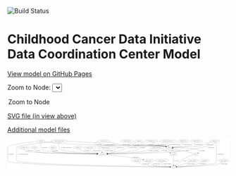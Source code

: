 <link rel='stylesheet' href="assets/style.css">
<link rel='stylesheet' href="https://unpkg.com/leaflet@1.5.1/dist/leaflet.css" integrity="sha512-xwE/Az9zrjBIphAcBb3F6JVqxf46+CDLwfLMHloNu6KEQCAWi6HcDUbeOfBIptF7tcCzusKFjFw2yuvEpDL9wQ==" crossorigin="">
<script type="text/javascript" src="https://code.jquery.com/jquery-3.2.1.min.js"></script>
<script type="text/javascript"  src="https://unpkg.com/leaflet@1.5.1/dist/leaflet.js"></script>
<script type="text/javascript" src="assets/actions.js"></script>

![Build Status](https://github.com/CBIIT/ccdi-dcc-model/actions/workflows/model-test-and-deploy.yml/badge.svg)

# Childhood Cancer Data Initiative Data Coordination Center Model

[View model on GitHub Pages](https://cbiit.github.io/ccdi-dcc-model/)



Zoom to Node: <select id="node_select">
  <option value="">Zoom to Node</option>
</select>
<div id="model"></div>

<p>
<a href="./model-desc/ccdi-dcc-model.svg">SVG file (in view above)</a>
<p>
<a href="./model-desc">Additional model files</a>
<div id='graph' style='display:off;'>
<svg width="2973pt" height="392pt"
 viewBox="0.00 0.00 2973.19 392.00" xmlns="http://www.w3.org/2000/svg" xmlns:xlink="http://www.w3.org/1999/xlink">
<g id="graph0" class="graph" transform="scale(1 1) rotate(0) translate(4 388)">
<title>Perl</title>
<polygon fill="#ffffff" stroke="transparent" points="-4,4 -4,-388 2969.1938,-388 2969.1938,4 -4,4"/>
<!-- participant -->
<g id="node1" class="node">
<title>participant</title>
<ellipse fill="none" stroke="#000000" cx="1268" cy="-192" rx="62.2891" ry="18"/>
<text text-anchor="middle" x="1268" y="-188.3" font-family="Times,serif" font-size="14.00" fill="#000000">participant</text>
</g>
<!-- consent_group -->
<g id="node4" class="node">
<title>consent_group</title>
<ellipse fill="none" stroke="#000000" cx="1882" cy="-105" rx="79.0865" ry="18"/>
<text text-anchor="middle" x="1882" y="-101.3" font-family="Times,serif" font-size="14.00" fill="#000000">consent_group</text>
</g>
<!-- participant&#45;&gt;consent_group -->
<g id="edge17" class="edge">
<title>participant&#45;&gt;consent_group</title>
<path fill="none" stroke="#000000" d="M1326.5799,-185.6974C1423.9328,-174.914 1625.0483,-151.3235 1794,-123 1800.6132,-121.8913 1807.4875,-120.6473 1814.3487,-119.3446"/>
<polygon fill="#000000" stroke="#000000" points="1815.2092,-122.743 1824.3598,-117.403 1813.8764,-115.8711 1815.2092,-122.743"/>
<text text-anchor="middle" x="1714.5" y="-144.8" font-family="Times,serif" font-size="14.00" fill="#000000">of_participant</text>
</g>
<!-- exposure -->
<g id="node2" class="node">
<title>exposure</title>
<ellipse fill="none" stroke="#000000" cx="602" cy="-279" rx="53.0913" ry="18"/>
<text text-anchor="middle" x="602" y="-275.3" font-family="Times,serif" font-size="14.00" fill="#000000">exposure</text>
</g>
<!-- exposure&#45;&gt;participant -->
<g id="edge8" class="edge">
<title>exposure&#45;&gt;participant</title>
<path fill="none" stroke="#000000" d="M594.0881,-261.187C590.5535,-250.2203 588.7992,-236.6526 597,-228 617.337,-206.5426 1026.2803,-196.4932 1195.5795,-193.2402"/>
<polygon fill="#000000" stroke="#000000" points="1195.7179,-196.7383 1205.6497,-193.0493 1195.5851,-189.7396 1195.7179,-196.7383"/>
<text text-anchor="middle" x="640.5" y="-231.8" font-family="Times,serif" font-size="14.00" fill="#000000">of_exposure</text>
</g>
<!-- synonym -->
<g id="node3" class="node">
<title>synonym</title>
<ellipse fill="none" stroke="#000000" cx="446" cy="-366" rx="51.9908" ry="18"/>
<text text-anchor="middle" x="446" y="-362.3" font-family="Times,serif" font-size="14.00" fill="#000000">synonym</text>
</g>
<!-- synonym&#45;&gt;participant -->
<g id="edge29" class="edge">
<title>synonym&#45;&gt;participant</title>
<path fill="none" stroke="#000000" d="M441.8237,-348.0411C437.6157,-325.0312 434.3538,-285.2323 455,-261 494.2185,-214.9696 527.1969,-236.9709 587,-228 702.599,-210.6594 1045.0367,-198.651 1195.5965,-194.066"/>
<polygon fill="#000000" stroke="#000000" points="1195.7761,-197.5623 1205.6658,-193.7618 1195.5646,-190.5655 1195.7761,-197.5623"/>
<text text-anchor="middle" x="497.5" y="-275.3" font-family="Times,serif" font-size="14.00" fill="#000000">of_synonym</text>
</g>
<!-- study -->
<g id="node9" class="node">
<title>study</title>
<ellipse fill="none" stroke="#000000" cx="2220" cy="-18" rx="36.2938" ry="18"/>
<text text-anchor="middle" x="2220" y="-14.3" font-family="Times,serif" font-size="14.00" fill="#000000">study</text>
</g>
<!-- synonym&#45;&gt;study -->
<g id="edge28" class="edge">
<title>synonym&#45;&gt;study</title>
<path fill="none" stroke="#000000" d="M395.7051,-361.4219C279.0648,-350.1293 0,-318.938 0,-279 0,-279 0,-279 0,-105 0,-82.1101 69.8219,-75.9278 421,-54 776.585,-31.797 1926.7357,-20.5798 2173.2205,-18.3985"/>
<polygon fill="#000000" stroke="#000000" points="2173.3085,-21.8979 2183.2773,-18.31 2173.2469,-14.8982 2173.3085,-21.8979"/>
<text text-anchor="middle" x="42.5" y="-188.3" font-family="Times,serif" font-size="14.00" fill="#000000">of_synonym</text>
</g>
<!-- sample -->
<g id="node26" class="node">
<title>sample</title>
<ellipse fill="none" stroke="#000000" cx="2161" cy="-279" rx="44.393" ry="18"/>
<text text-anchor="middle" x="2161" y="-275.3" font-family="Times,serif" font-size="14.00" fill="#000000">sample</text>
</g>
<!-- synonym&#45;&gt;sample -->
<g id="edge30" class="edge">
<title>synonym&#45;&gt;sample</title>
<path fill="none" stroke="#000000" d="M493.2264,-358.3145C517.083,-354.685 546.515,-350.5907 573,-348 842.3345,-321.654 910.5635,-324.9617 1181,-315 1283.9496,-311.2078 2006.5256,-314.775 2108,-297 2111.7121,-296.3498 2115.5158,-295.4835 2119.2981,-294.4815"/>
<polygon fill="#000000" stroke="#000000" points="2120.5807,-297.7524 2129.1829,-291.5674 2118.6013,-291.038 2120.5807,-297.7524"/>
<text text-anchor="middle" x="1223.5" y="-318.8" font-family="Times,serif" font-size="14.00" fill="#000000">of_synonym</text>
</g>
<!-- consent_group&#45;&gt;study -->
<g id="edge39" class="edge">
<title>consent_group&#45;&gt;study</title>
<path fill="none" stroke="#000000" d="M1893.6987,-86.8207C1902.0805,-75.4096 1914.4349,-61.4838 1929,-54 1970.5919,-32.6295 2102.3535,-23.3914 2173.4469,-19.8783"/>
<polygon fill="#000000" stroke="#000000" points="2173.6557,-23.3724 2183.478,-19.4007 2173.3228,-16.3803 2173.6557,-23.3724"/>
<text text-anchor="middle" x="1992.5" y="-57.8" font-family="Times,serif" font-size="14.00" fill="#000000">of_consent_group</text>
</g>
<!-- cytogenomic_file -->
<g id="node5" class="node">
<title>cytogenomic_file</title>
<ellipse fill="none" stroke="#000000" cx="1921" cy="-366" rx="89.8845" ry="18"/>
<text text-anchor="middle" x="1921" y="-362.3" font-family="Times,serif" font-size="14.00" fill="#000000">cytogenomic_file</text>
</g>
<!-- cytogenomic_file&#45;&gt;sample -->
<g id="edge4" class="edge">
<title>cytogenomic_file&#45;&gt;sample</title>
<path fill="none" stroke="#000000" d="M1941.5561,-348.3494C1955.883,-337.0126 1975.9529,-322.9667 1996,-315 2042.8524,-296.3808 2059.0692,-309.1494 2108,-297 2111.4041,-296.1548 2114.9018,-295.1901 2118.3992,-294.1564"/>
<polygon fill="#000000" stroke="#000000" points="2119.6745,-297.4249 2128.1762,-291.1025 2117.5875,-290.7432 2119.6745,-297.4249"/>
<text text-anchor="middle" x="2067.5" y="-318.8" font-family="Times,serif" font-size="14.00" fill="#000000">of_cytogenomic_file</text>
</g>
<!-- treatment -->
<g id="node6" class="node">
<title>treatment</title>
<ellipse fill="none" stroke="#000000" cx="939" cy="-279" rx="57.6901" ry="18"/>
<text text-anchor="middle" x="939" y="-275.3" font-family="Times,serif" font-size="14.00" fill="#000000">treatment</text>
</g>
<!-- treatment&#45;&gt;participant -->
<g id="edge21" class="edge">
<title>treatment&#45;&gt;participant</title>
<path fill="none" stroke="#000000" d="M958.8777,-261.9818C973.4468,-250.4713 994.229,-235.9653 1015,-228 1047.4711,-215.5478 1135.0533,-204.846 1198.0699,-198.4206"/>
<polygon fill="#000000" stroke="#000000" points="1198.7521,-201.8698 1208.3522,-197.3877 1198.0524,-194.9048 1198.7521,-201.8698"/>
<text text-anchor="middle" x="1062" y="-231.8" font-family="Times,serif" font-size="14.00" fill="#000000">of_treatment</text>
</g>
<!-- methylation_array_file -->
<g id="node7" class="node">
<title>methylation_array_file</title>
<ellipse fill="none" stroke="#000000" cx="2144" cy="-366" rx="115.8798" ry="18"/>
<text text-anchor="middle" x="2144" y="-362.3" font-family="Times,serif" font-size="14.00" fill="#000000">methylation_array_file</text>
</g>
<!-- methylation_array_file&#45;&gt;sample -->
<g id="edge16" class="edge">
<title>methylation_array_file&#45;&gt;sample</title>
<path fill="none" stroke="#000000" d="M2142.6213,-347.8548C2142.306,-338.0197 2142.6152,-325.7192 2145,-315 2145.6406,-312.1209 2146.5193,-309.1902 2147.5379,-306.3069"/>
<polygon fill="#000000" stroke="#000000" points="2150.8666,-307.4129 2151.3964,-296.8313 2144.3835,-304.7729 2150.8666,-307.4129"/>
<text text-anchor="middle" x="2236.5" y="-318.8" font-family="Times,serif" font-size="14.00" fill="#000000">of_methylation_array_file</text>
</g>
<!-- study_arm -->
<g id="node8" class="node">
<title>study_arm</title>
<ellipse fill="none" stroke="#000000" cx="1725" cy="-105" rx="59.5901" ry="18"/>
<text text-anchor="middle" x="1725" y="-101.3" font-family="Times,serif" font-size="14.00" fill="#000000">study_arm</text>
</g>
<!-- study_arm&#45;&gt;study -->
<g id="edge18" class="edge">
<title>study_arm&#45;&gt;study</title>
<path fill="none" stroke="#000000" d="M1746.1524,-88.1486C1762.1531,-76.401 1785.1962,-61.5334 1808,-54 1874.7132,-31.9608 2080.2108,-22.5792 2173.3069,-19.3826"/>
<polygon fill="#000000" stroke="#000000" points="2173.6778,-22.8722 2183.5554,-19.0402 2173.444,-15.8761 2173.6778,-22.8722"/>
<text text-anchor="middle" x="1856.5" y="-57.8" font-family="Times,serif" font-size="14.00" fill="#000000">of_study_arm</text>
</g>
<!-- medical_history -->
<g id="node10" class="node">
<title>medical_history</title>
<ellipse fill="none" stroke="#000000" cx="1100" cy="-279" rx="85.2851" ry="18"/>
<text text-anchor="middle" x="1100" y="-275.3" font-family="Times,serif" font-size="14.00" fill="#000000">medical_history</text>
</g>
<!-- medical_history&#45;&gt;participant -->
<g id="edge12" class="edge">
<title>medical_history&#45;&gt;participant</title>
<path fill="none" stroke="#000000" d="M1104.6261,-260.9583C1108.3641,-249.9004 1114.7325,-236.3169 1125,-228 1137.3411,-218.0034 1171.3094,-209.2405 1203.0426,-202.8636"/>
<polygon fill="#000000" stroke="#000000" points="1204.0902,-206.2255 1213.2368,-200.8785 1202.7521,-199.3545 1204.0902,-206.2255"/>
<text text-anchor="middle" x="1193" y="-231.8" font-family="Times,serif" font-size="14.00" fill="#000000">of_medical_history</text>
</g>
<!-- treatment_response -->
<g id="node11" class="node">
<title>treatment_response</title>
<ellipse fill="none" stroke="#000000" cx="1308" cy="-279" rx="104.7816" ry="18"/>
<text text-anchor="middle" x="1308" y="-275.3" font-family="Times,serif" font-size="14.00" fill="#000000">treatment_response</text>
</g>
<!-- treatment_response&#45;&gt;participant -->
<g id="edge32" class="edge">
<title>treatment_response&#45;&gt;participant</title>
<path fill="none" stroke="#000000" d="M1282.7346,-261.2657C1277.213,-256.0617 1272.0982,-249.8915 1269,-243 1265.8545,-236.0031 1264.7232,-227.902 1264.6032,-220.2449"/>
<polygon fill="#000000" stroke="#000000" points="1268.1017,-220.3463 1264.9722,-210.2243 1261.1065,-220.0887 1268.1017,-220.3463"/>
<text text-anchor="middle" x="1352" y="-231.8" font-family="Times,serif" font-size="14.00" fill="#000000">of_treatment_response</text>
</g>
<!-- pathology_file -->
<g id="node12" class="node">
<title>pathology_file</title>
<ellipse fill="none" stroke="#000000" cx="2354" cy="-366" rx="76.0865" ry="18"/>
<text text-anchor="middle" x="2354" y="-362.3" font-family="Times,serif" font-size="14.00" fill="#000000">pathology_file</text>
</g>
<!-- pathology_file&#45;&gt;sample -->
<g id="edge25" class="edge">
<title>pathology_file&#45;&gt;sample</title>
<path fill="none" stroke="#000000" d="M2349.1046,-347.8249C2345.1835,-336.7138 2338.5546,-323.1212 2328,-315 2310.3018,-301.3823 2255.6422,-291.3289 2213.6276,-285.3584"/>
<polygon fill="#000000" stroke="#000000" points="2213.905,-281.8636 2203.5207,-283.9651 2212.949,-288.798 2213.905,-281.8636"/>
<text text-anchor="middle" x="2401" y="-318.8" font-family="Times,serif" font-size="14.00" fill="#000000">of_pathology_file</text>
</g>
<!-- genetic_analysis -->
<g id="node13" class="node">
<title>genetic_analysis</title>
<ellipse fill="none" stroke="#000000" cx="1599" cy="-366" rx="87.9851" ry="18"/>
<text text-anchor="middle" x="1599" y="-362.3" font-family="Times,serif" font-size="14.00" fill="#000000">genetic_analysis</text>
</g>
<!-- genetic_analysis&#45;&gt;participant -->
<g id="edge34" class="edge">
<title>genetic_analysis&#45;&gt;participant</title>
<path fill="none" stroke="#000000" d="M1612.9006,-348.063C1618.7449,-338.2889 1623.3028,-325.9802 1619,-315 1607.0662,-284.5466 1596.9327,-278.0174 1569,-261 1530.0024,-237.2416 1409.6214,-214.549 1333.4361,-202.0242"/>
<polygon fill="#000000" stroke="#000000" points="1333.8855,-198.5513 1323.4531,-200.3995 1332.761,-205.4604 1333.8855,-198.5513"/>
<text text-anchor="middle" x="1680" y="-275.3" font-family="Times,serif" font-size="14.00" fill="#000000">of_genetic_analysis</text>
</g>
<!-- genetic_analysis&#45;&gt;sample -->
<g id="edge33" class="edge">
<title>genetic_analysis&#45;&gt;sample</title>
<path fill="none" stroke="#000000" d="M1625.6112,-348.6147C1645.2864,-336.7686 1673.2044,-322.0091 1700,-315 1875.6016,-269.0667 1929.6124,-330.5209 2108,-297 2111.653,-296.3136 2115.3976,-295.4304 2119.1249,-294.4246"/>
<polygon fill="#000000" stroke="#000000" points="2120.2872,-297.7306 2128.8759,-291.5269 2118.2931,-291.0206 2120.2872,-297.7306"/>
<text text-anchor="middle" x="1770" y="-318.8" font-family="Times,serif" font-size="14.00" fill="#000000">of_genetic_analysis</text>
</g>
<!-- sequencing_file -->
<g id="node14" class="node">
<title>sequencing_file</title>
<ellipse fill="none" stroke="#000000" cx="2531" cy="-366" rx="83.3857" ry="18"/>
<text text-anchor="middle" x="2531" y="-362.3" font-family="Times,serif" font-size="14.00" fill="#000000">sequencing_file</text>
</g>
<!-- sequencing_file&#45;&gt;sample -->
<g id="edge1" class="edge">
<title>sequencing_file&#45;&gt;sample</title>
<path fill="none" stroke="#000000" d="M2513.9635,-348.2951C2501.7562,-336.7811 2484.2974,-322.551 2466,-315 2421.8691,-296.7881 2290.234,-286.4395 2215.111,-281.8648"/>
<polygon fill="#000000" stroke="#000000" points="2215.0911,-278.3575 2204.9009,-281.2574 2214.6754,-285.3452 2215.0911,-278.3575"/>
<text text-anchor="middle" x="2557.5" y="-318.8" font-family="Times,serif" font-size="14.00" fill="#000000">of_sequencing_file</text>
</g>
<!-- family_relationship -->
<g id="node15" class="node">
<title>family_relationship</title>
<ellipse fill="none" stroke="#000000" cx="1999" cy="-279" rx="100.1823" ry="18"/>
<text text-anchor="middle" x="1999" y="-275.3" font-family="Times,serif" font-size="14.00" fill="#000000">family_relationship</text>
</g>
<!-- family_relationship&#45;&gt;participant -->
<g id="edge15" class="edge">
<title>family_relationship&#45;&gt;participant</title>
<path fill="none" stroke="#000000" d="M1949.9802,-263.2591C1911.303,-251.5209 1855.7611,-236.1622 1806,-228 1718.395,-213.6304 1465.2832,-200.7923 1339.9974,-195.1041"/>
<polygon fill="#000000" stroke="#000000" points="1339.8883,-191.5957 1329.7407,-194.6415 1339.5728,-198.5886 1339.8883,-191.5957"/>
<text text-anchor="middle" x="1954.5" y="-231.8" font-family="Times,serif" font-size="14.00" fill="#000000">of_family_relationship</text>
</g>
<!-- radiology_file -->
<g id="node16" class="node">
<title>radiology_file</title>
<ellipse fill="none" stroke="#000000" cx="222" cy="-279" rx="73.387" ry="18"/>
<text text-anchor="middle" x="222" y="-275.3" font-family="Times,serif" font-size="14.00" fill="#000000">radiology_file</text>
</g>
<!-- radiology_file&#45;&gt;participant -->
<g id="edge27" class="edge">
<title>radiology_file&#45;&gt;participant</title>
<path fill="none" stroke="#000000" d="M221.5286,-260.7754C222.3032,-249.4969 225.3931,-235.7374 235,-228 253.6985,-212.9403 963.4335,-197.8941 1195.4386,-193.3691"/>
<polygon fill="#000000" stroke="#000000" points="1195.5351,-196.8679 1205.4652,-193.1743 1195.399,-189.8693 1195.5351,-196.8679"/>
<text text-anchor="middle" x="294" y="-231.8" font-family="Times,serif" font-size="14.00" fill="#000000">of_radiology_file</text>
</g>
<!-- survival -->
<g id="node17" class="node">
<title>survival</title>
<ellipse fill="none" stroke="#000000" cx="362" cy="-279" rx="48.1917" ry="18"/>
<text text-anchor="middle" x="362" y="-275.3" font-family="Times,serif" font-size="14.00" fill="#000000">survival</text>
</g>
<!-- survival&#45;&gt;participant -->
<g id="edge13" class="edge">
<title>survival&#45;&gt;participant</title>
<path fill="none" stroke="#000000" d="M356.8056,-261.0662C354.8092,-250.0513 354.6938,-236.4753 363,-228 391.9526,-198.458 984.8864,-193.1584 1194.9834,-192.2078"/>
<polygon fill="#000000" stroke="#000000" points="1195.3072,-195.7065 1205.292,-192.1633 1195.2769,-188.7066 1195.3072,-195.7065"/>
<text text-anchor="middle" x="402.5" y="-231.8" font-family="Times,serif" font-size="14.00" fill="#000000">of_survival</text>
</g>
<!-- pdx -->
<g id="node18" class="node">
<title>pdx</title>
<ellipse fill="none" stroke="#000000" cx="2521" cy="-192" rx="27.8951" ry="18"/>
<text text-anchor="middle" x="2521" y="-188.3" font-family="Times,serif" font-size="14.00" fill="#000000">pdx</text>
</g>
<!-- pdx&#45;&gt;study -->
<g id="edge38" class="edge">
<title>pdx&#45;&gt;study</title>
<path fill="none" stroke="#000000" d="M2495.0857,-184.8592C2459.7429,-174.4524 2395.1994,-153.0334 2346,-123 2325.302,-110.3651 2323.5282,-102.6446 2305,-87 2286.0787,-71.0235 2264.4003,-53.4368 2247.6721,-40.017"/>
<polygon fill="#000000" stroke="#000000" points="2249.4109,-36.9257 2239.4165,-33.4098 2245.037,-42.391 2249.4109,-36.9257"/>
<text text-anchor="middle" x="2370" y="-101.3" font-family="Times,serif" font-size="14.00" fill="#000000">of_pdx</text>
</g>
<!-- pdx&#45;&gt;sample -->
<g id="edge37" class="edge">
<title>pdx&#45;&gt;sample</title>
<path fill="none" stroke="#000000" d="M2495.1228,-198.9599C2457.376,-209.0452 2384.9601,-228.1402 2323,-243 2285.3319,-252.0339 2242.5458,-261.5085 2210.4075,-268.4691"/>
<polygon fill="#000000" stroke="#000000" points="2209.4031,-265.1052 2200.3671,-270.6369 2210.8805,-271.9475 2209.4031,-265.1052"/>
<text text-anchor="middle" x="2407" y="-231.8" font-family="Times,serif" font-size="14.00" fill="#000000">of_pdx</text>
</g>
<!-- study_personnel -->
<g id="node19" class="node">
<title>study_personnel</title>
<ellipse fill="none" stroke="#000000" cx="2066" cy="-105" rx="87.1846" ry="18"/>
<text text-anchor="middle" x="2066" y="-101.3" font-family="Times,serif" font-size="14.00" fill="#000000">study_personnel</text>
</g>
<!-- study_personnel&#45;&gt;study -->
<g id="edge14" class="edge">
<title>study_personnel&#45;&gt;study</title>
<path fill="none" stroke="#000000" d="M2061.2296,-86.6052C2059.6192,-75.966 2059.764,-62.9544 2067,-54 2080.3322,-37.5017 2133.8983,-27.765 2173.9138,-22.6621"/>
<polygon fill="#000000" stroke="#000000" points="2174.5158,-26.1147 2184.0203,-21.4334 2173.6709,-19.1659 2174.5158,-26.1147"/>
<text text-anchor="middle" x="2136.5" y="-57.8" font-family="Times,serif" font-size="14.00" fill="#000000">of_study_personnel</text>
</g>
<!-- clinical_measure_file -->
<g id="node20" class="node">
<title>clinical_measure_file</title>
<ellipse fill="none" stroke="#000000" cx="691" cy="-366" rx="108.5808" ry="18"/>
<text text-anchor="middle" x="691" y="-362.3" font-family="Times,serif" font-size="14.00" fill="#000000">clinical_measure_file</text>
</g>
<!-- clinical_measure_file&#45;&gt;participant -->
<g id="edge9" class="edge">
<title>clinical_measure_file&#45;&gt;participant</title>
<path fill="none" stroke="#000000" d="M686.3735,-347.6327C681.6786,-324.1812 677.8909,-283.9055 700,-261 733.938,-225.8395 1051.2997,-203.964 1196.3194,-195.7245"/>
<polygon fill="#000000" stroke="#000000" points="1196.6689,-199.2105 1206.4567,-195.1548 1196.2761,-192.2215 1196.6689,-199.2105"/>
<text text-anchor="middle" x="786" y="-275.3" font-family="Times,serif" font-size="14.00" fill="#000000">of_clinical_measure_file</text>
</g>
<!-- clinical_measure_file&#45;&gt;study -->
<g id="edge10" class="edge">
<title>clinical_measure_file&#45;&gt;study</title>
<path fill="none" stroke="#000000" d="M597.1739,-356.9114C444.4613,-341.7443 157.3014,-311.5098 140,-297 118.0801,-278.6169 121,-264.108 121,-235.5 121,-235.5 121,-235.5 121,-105 121,-51.8338 1863.2787,-23.3296 2173.1542,-18.6803"/>
<polygon fill="#000000" stroke="#000000" points="2173.6213,-22.1738 2183.5679,-18.525 2173.5168,-15.1746 2173.6213,-22.1738"/>
<text text-anchor="middle" x="207" y="-188.3" font-family="Times,serif" font-size="14.00" fill="#000000">of_clinical_measure_file</text>
</g>
<!-- clinical_measure_file&#45;&gt;sample -->
<g id="edge11" class="edge">
<title>clinical_measure_file&#45;&gt;sample</title>
<path fill="none" stroke="#000000" d="M798.0798,-362.7959C953.363,-357.6259 1227.2554,-346.3431 1270,-330 1280.0494,-326.1577 1278.8756,-318.6399 1289,-315 1374.6545,-284.2054 2018.3633,-312.8196 2108,-297 2111.7112,-296.345 2115.5144,-295.4754 2119.2963,-294.4712"/>
<polygon fill="#000000" stroke="#000000" points="2120.5804,-297.7416 2129.1805,-291.5537 2118.5987,-291.0279 2120.5804,-297.7416"/>
<text text-anchor="middle" x="1375" y="-318.8" font-family="Times,serif" font-size="14.00" fill="#000000">of_clinical_measure_file</text>
</g>
<!-- cell_line -->
<g id="node21" class="node">
<title>cell_line</title>
<ellipse fill="none" stroke="#000000" cx="2220" cy="-192" rx="49.2915" ry="18"/>
<text text-anchor="middle" x="2220" y="-188.3" font-family="Times,serif" font-size="14.00" fill="#000000">cell_line</text>
</g>
<!-- cell_line&#45;&gt;study -->
<g id="edge3" class="edge">
<title>cell_line&#45;&gt;study</title>
<path fill="none" stroke="#000000" d="M2220,-173.7078C2220,-143.3436 2220,-82.3226 2220,-46.3464"/>
<polygon fill="#000000" stroke="#000000" points="2223.5001,-46.0471 2220,-36.0471 2216.5001,-46.0471 2223.5001,-46.0471"/>
<text text-anchor="middle" x="2260.5" y="-101.3" font-family="Times,serif" font-size="14.00" fill="#000000">of_cell_line</text>
</g>
<!-- cell_line&#45;&gt;sample -->
<g id="edge2" class="edge">
<title>cell_line&#45;&gt;sample</title>
<path fill="none" stroke="#000000" d="M2231.9486,-209.5102C2237.3955,-219.8357 2241.3631,-232.8284 2235,-243 2228.7881,-252.93 2218.9654,-260.1921 2208.4817,-265.4765"/>
<polygon fill="#000000" stroke="#000000" points="2206.8798,-262.3586 2199.1729,-269.6287 2209.7313,-268.7515 2206.8798,-262.3586"/>
<text text-anchor="middle" x="2278.5" y="-231.8" font-family="Times,serif" font-size="14.00" fill="#000000">of_cell_line</text>
</g>
<!-- study_funding -->
<g id="node22" class="node">
<title>study_funding</title>
<ellipse fill="none" stroke="#000000" cx="2480" cy="-105" rx="77.1866" ry="18"/>
<text text-anchor="middle" x="2480" y="-101.3" font-family="Times,serif" font-size="14.00" fill="#000000">study_funding</text>
</g>
<!-- study_funding&#45;&gt;study -->
<g id="edge31" class="edge">
<title>study_funding&#45;&gt;study</title>
<path fill="none" stroke="#000000" d="M2442.8567,-89.0766C2417.2918,-78.4242 2382.4081,-64.4899 2351,-54 2321.8691,-44.2706 2288.4799,-35.1248 2262.7015,-28.4862"/>
<polygon fill="#000000" stroke="#000000" points="2263.4204,-25.0576 2252.8658,-25.9795 2261.6916,-31.8408 2263.4204,-25.0576"/>
<text text-anchor="middle" x="2452" y="-57.8" font-family="Times,serif" font-size="14.00" fill="#000000">of_study_funding</text>
</g>
<!-- laboratory_test -->
<g id="node23" class="node">
<title>laboratory_test</title>
<ellipse fill="none" stroke="#000000" cx="1287" cy="-366" rx="81.7856" ry="18"/>
<text text-anchor="middle" x="1287" y="-362.3" font-family="Times,serif" font-size="14.00" fill="#000000">laboratory_test</text>
</g>
<!-- laboratory_test&#45;&gt;participant -->
<g id="edge36" class="edge">
<title>laboratory_test&#45;&gt;participant</title>
<path fill="none" stroke="#000000" d="M1214.7325,-357.377C1177.6679,-350.1274 1144.2564,-337.2472 1165,-315 1204.0428,-273.1271 1378.2947,-333.98 1422,-297 1440.845,-281.0548 1432.0908,-267.5137 1435,-243 1435.7857,-236.3798 1439.188,-233.187 1435,-228 1422.6331,-212.6831 1378.1859,-203.5712 1338.2546,-198.3476"/>
<polygon fill="#000000" stroke="#000000" points="1338.5773,-194.8609 1328.2222,-197.102 1337.7147,-201.8076 1338.5773,-194.8609"/>
<text text-anchor="middle" x="1499.5" y="-275.3" font-family="Times,serif" font-size="14.00" fill="#000000">of_laboratory_test</text>
</g>
<!-- laboratory_test&#45;&gt;sample -->
<g id="edge35" class="edge">
<title>laboratory_test&#45;&gt;sample</title>
<path fill="none" stroke="#000000" d="M1348.9045,-354.0772C1383.1859,-347.3248 1426.5262,-338.5415 1465,-330 1492.6767,-323.8556 1498.9043,-318.7925 1527,-315 1783.0242,-280.4409 1853.7902,-343.0446 2108,-297 2111.7083,-296.3283 2115.5093,-295.4471 2119.2899,-294.4352"/>
<polygon fill="#000000" stroke="#000000" points="2120.5791,-297.7036 2129.1718,-291.5056 2118.5895,-290.9923 2120.5791,-297.7036"/>
<text text-anchor="middle" x="1592.5" y="-318.8" font-family="Times,serif" font-size="14.00" fill="#000000">of_laboratory_test</text>
</g>
<!-- publication -->
<g id="node24" class="node">
<title>publication</title>
<ellipse fill="none" stroke="#000000" cx="2638" cy="-105" rx="63.0888" ry="18"/>
<text text-anchor="middle" x="2638" y="-101.3" font-family="Times,serif" font-size="14.00" fill="#000000">publication</text>
</g>
<!-- publication&#45;&gt;study -->
<g id="edge40" class="edge">
<title>publication&#45;&gt;study</title>
<path fill="none" stroke="#000000" d="M2607.275,-89.0873C2583.5248,-77.4981 2549.4926,-62.413 2518,-54 2431.0841,-30.781 2325.8757,-22.5066 2266.5715,-19.5797"/>
<polygon fill="#000000" stroke="#000000" points="2266.5511,-16.0751 2256.3997,-19.1083 2266.2269,-23.0676 2266.5511,-16.0751"/>
<text text-anchor="middle" x="2613" y="-57.8" font-family="Times,serif" font-size="14.00" fill="#000000">of_publication</text>
</g>
<!-- generic_file -->
<g id="node25" class="node">
<title>generic_file</title>
<ellipse fill="none" stroke="#000000" cx="2772" cy="-366" rx="65.7887" ry="18"/>
<text text-anchor="middle" x="2772" y="-362.3" font-family="Times,serif" font-size="14.00" fill="#000000">generic_file</text>
</g>
<!-- generic_file&#45;&gt;participant -->
<g id="edge6" class="edge">
<title>generic_file&#45;&gt;participant</title>
<path fill="none" stroke="#000000" d="M2771.569,-347.5106C2770.3119,-336.5637 2766.8668,-323.2626 2758,-315 2753.4924,-310.7996 2329.1201,-228.7116 2323,-228 2132.2342,-205.8192 1546.6959,-195.8275 1340.6484,-192.9336"/>
<polygon fill="#000000" stroke="#000000" points="1340.589,-189.4326 1330.5412,-192.7931 1340.4916,-196.4319 1340.589,-189.4326"/>
<text text-anchor="middle" x="2728" y="-275.3" font-family="Times,serif" font-size="14.00" fill="#000000">of_generic_file</text>
</g>
<!-- generic_file&#45;&gt;study -->
<g id="edge7" class="edge">
<title>generic_file&#45;&gt;study</title>
<path fill="none" stroke="#000000" d="M2780.3246,-348.1C2787.5972,-330.8051 2797,-303.6732 2797,-279 2797,-279 2797,-279 2797,-105 2797,-43.3487 2728.0511,-67.9553 2668,-54 2592.6522,-36.4899 2365.278,-24.5081 2266.5693,-19.9949"/>
<polygon fill="#000000" stroke="#000000" points="2266.4531,-16.4861 2256.3053,-19.5314 2266.1372,-23.479 2266.4531,-16.4861"/>
<text text-anchor="middle" x="2850" y="-188.3" font-family="Times,serif" font-size="14.00" fill="#000000">of_generic_file</text>
</g>
<!-- generic_file&#45;&gt;sample -->
<g id="edge5" class="edge">
<title>generic_file&#45;&gt;sample</title>
<path fill="none" stroke="#000000" d="M2722.1685,-354.2576C2700.1661,-348.264 2674.2924,-340.0899 2652,-330 2640.5405,-324.8132 2639.9489,-318.9302 2628,-315 2552.7763,-290.2579 2321.7065,-282.326 2215.4661,-279.947"/>
<polygon fill="#000000" stroke="#000000" points="2215.3515,-276.4438 2205.2784,-279.7274 2215.2006,-283.4422 2215.3515,-276.4438"/>
<text text-anchor="middle" x="2705" y="-318.8" font-family="Times,serif" font-size="14.00" fill="#000000">of_generic_file</text>
</g>
<!-- sample&#45;&gt;participant -->
<g id="edge22" class="edge">
<title>sample&#45;&gt;participant</title>
<path fill="none" stroke="#000000" d="M2130.3063,-265.9631C2095.4614,-251.2098 2042.7941,-229.0715 2038,-228 1971.1789,-213.0653 1519.1056,-199.0021 1340.4424,-193.9615"/>
<polygon fill="#000000" stroke="#000000" points="1340.4457,-190.4603 1330.3514,-193.6782 1340.2492,-197.4575 1340.4457,-190.4603"/>
<text text-anchor="middle" x="2110.5" y="-231.8" font-family="Times,serif" font-size="14.00" fill="#000000">of_sample</text>
</g>
<!-- sample&#45;&gt;pdx -->
<g id="edge23" class="edge">
<title>sample&#45;&gt;pdx</title>
<path fill="none" stroke="#000000" d="M2205.4205,-278.4004C2306.2816,-276.5784 2545.7479,-269.4806 2570,-243 2580.9156,-231.0814 2567.6528,-217.9366 2552.189,-207.9773"/>
<polygon fill="#000000" stroke="#000000" points="2553.8923,-204.9179 2543.5112,-202.8 2550.3058,-210.9293 2553.8923,-204.9179"/>
<text text-anchor="middle" x="2609.5" y="-231.8" font-family="Times,serif" font-size="14.00" fill="#000000">of_sample</text>
</g>
<!-- sample&#45;&gt;cell_line -->
<g id="edge24" class="edge">
<title>sample&#45;&gt;cell_line</title>
<path fill="none" stroke="#000000" d="M2155.2518,-260.8792C2153.0857,-250.5889 2152.3357,-237.8389 2158,-228 2162.1482,-220.7947 2168.3527,-214.8985 2175.258,-210.1188"/>
<polygon fill="#000000" stroke="#000000" points="2177.5431,-212.8263 2184.2776,-204.6472 2173.9125,-206.8414 2177.5431,-212.8263"/>
<text text-anchor="middle" x="2194.5" y="-231.8" font-family="Times,serif" font-size="14.00" fill="#000000">of_sample</text>
</g>
<!-- study_admin -->
<g id="node27" class="node">
<title>study_admin</title>
<ellipse fill="none" stroke="#000000" cx="2895" cy="-105" rx="70.3881" ry="18"/>
<text text-anchor="middle" x="2895" y="-101.3" font-family="Times,serif" font-size="14.00" fill="#000000">study_admin</text>
</g>
<!-- study_admin&#45;&gt;study -->
<g id="edge26" class="edge">
<title>study_admin&#45;&gt;study</title>
<path fill="none" stroke="#000000" d="M2873.2751,-87.7203C2857.1086,-75.9253 2833.9581,-61.1835 2811,-54 2759.6594,-37.9357 2397.1194,-24.0722 2266.6432,-19.5514"/>
<polygon fill="#000000" stroke="#000000" points="2266.6786,-16.0506 2256.5642,-19.2048 2266.438,-23.0465 2266.6786,-16.0506"/>
<text text-anchor="middle" x="2898.5" y="-57.8" font-family="Times,serif" font-size="14.00" fill="#000000">of_study_admin</text>
</g>
<!-- diagnosis -->
<g id="node28" class="node">
<title>diagnosis</title>
<ellipse fill="none" stroke="#000000" cx="1759" cy="-366" rx="54.6905" ry="18"/>
<text text-anchor="middle" x="1759" y="-362.3" font-family="Times,serif" font-size="14.00" fill="#000000">diagnosis</text>
</g>
<!-- diagnosis&#45;&gt;participant -->
<g id="edge20" class="edge">
<title>diagnosis&#45;&gt;participant</title>
<path fill="none" stroke="#000000" d="M1717.1392,-354.332C1693.3543,-345.5529 1670.7332,-332.1099 1684,-315 1703.6839,-289.6141 1734.3161,-322.3859 1754,-297 1763.8042,-284.3557 1764.4885,-273.0827 1754,-261 1727.178,-230.101 1467.0845,-206.73 1338.8113,-196.9817"/>
<polygon fill="#000000" stroke="#000000" points="1338.9217,-193.4802 1328.6872,-196.2198 1338.3963,-200.4604 1338.9217,-193.4802"/>
<text text-anchor="middle" x="1805.5" y="-275.3" font-family="Times,serif" font-size="14.00" fill="#000000">of_diagnosis</text>
</g>
<!-- diagnosis&#45;&gt;sample -->
<g id="edge19" class="edge">
<title>diagnosis&#45;&gt;sample</title>
<path fill="none" stroke="#000000" d="M1793.5431,-351.95C1809.067,-345.4874 1827.5554,-337.5844 1844,-330 1857.5368,-323.7567 1859.6338,-318.9792 1874,-315 1974.5224,-287.1569 2005.8154,-317.9359 2108,-297 2111.6413,-296.254 2115.3777,-295.329 2119.0995,-294.2953"/>
<polygon fill="#000000" stroke="#000000" points="2120.2807,-297.5948 2128.8417,-291.353 2118.2568,-290.8937 2120.2807,-297.5948"/>
<text text-anchor="middle" x="1918.5" y="-318.8" font-family="Times,serif" font-size="14.00" fill="#000000">of_diagnosis</text>
</g>
</g>
</svg>
</div>
